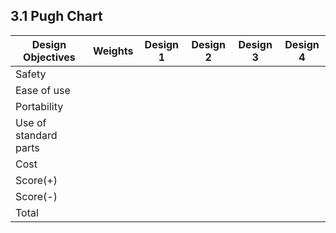 
## 3.1 Pugh Chart

|Design Objectives|Weights|Design 1|Design 2|Design 3|Design 4|
|-----------------|------|--------|--------|--------|--------|
|Safety| | | | | |
|Ease of use| | | | | |
|Portability| | | | | |
|Use of standard parts| | | | | |
|Cost| | | | | |
|Score(+)| | | | | |
|Score(-)| | | | | |
|Total| | | | | |

